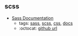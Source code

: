 scss 
---
* [Sass Documentation ](http://sass-lang.com/documentation/file.SASS_REFERENCE.html)
    * tags: [sass](../tags/sass.md), [scss](../tags/scss.md), [css](../tags/css.md), [docs](../tags/docs.md)
    * :octocat: [github url](https://github.com/sass/sass)
